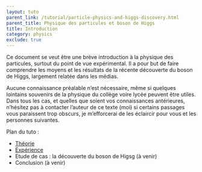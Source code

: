 ```yaml
---
layout: tuto
parent_link: /tutorial/particle-physics-and-higgs-discovery.html
parent_title: Physique des particules et boson de Higgs
title: Introduction
category: physics
exclude: true
---
```


Ce document se veut être une brève introduction à la physique des particules, surtout du point de vue expérimental. Il a pour but de faire comprendre les moyens et les résultats de la récente découverte du boson de Higgs, largement relatée dans les médias. 

Aucune connaissance préalable n’est nécessaire, même si quelques lointains souvenirs de la physique du collège voire lycée peuvent être utiles. Dans tous les cas, et quelles que soient vos connaissances antérieures, n’hésitez pas à contacter l’auteur de ce texte (moi) si certains passages vous paraissent trop obscurs, je m’efforcerai de les éclaircir pour vous et les personnes suivantes.

Plan du tuto :

- [Théorie](/content/particle_physics_and_higgs_discovery/theory.html)
- [Expérience](/content/particle_physics_and_higgs_discovery/experience.html)
- Etude de cas : la découverte du boson de Higsg (à venir)
- Conclusion (à venir)
